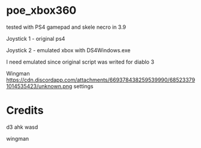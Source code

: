 # poe_xbox360

tested with PS4 gamepad and skele necro in 3.9

Joystick 1 - original ps4

Joystick 2 - emulated xbox with DS4Windows.exe

I need emulated since original script was writed for diablo 3

Wingman https://cdn.discordapp.com/attachments/669378438259539990/685233791014535423/unknown.png settings

# Credits

d3 ahk wasd

wingman
